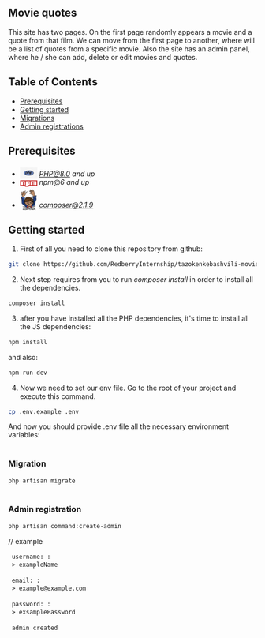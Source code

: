 ## Movie quotes
<p align="left">
    This site has two pages. On the first page randomly appears
    a movie and a quote from that film. We can move from the first 
    page to another, where will be a list of quotes from a specific
    movie. Also the site has an admin panel, where he / she can add, 
    delete or edit movies and quotes.
</p>

## Table of Contents

* [Prerequisites](#prerequisites)
* [Getting started](#getting-started)
* [Migrations](#migration)
* [Admin registrations](#admin-registration)

## Prerequisites

* <img src="readme/php.jpg" width="35" style="position: relative; top: 4px" /> *PHP@8.0 and up*
* <img src="readme/npm.png" width="35" style="position: relative; top: 4px" /> *npm@6 and up*
* <img src="readme/composer.png" width="35" style="position: relative; top: 6px" /> *composer@2.1.9*

## Getting started

1. First of all you need to clone this repository from github:

```sh
git clone https://github.com/RedberryInternship/tazokenkebashvili-movie-quotes.git
```

2. Next step requires from you to run *composer install* in order to install all the dependencies.

```sh
composer install
```

3. after you have installed all the PHP dependencies, it's time to install all the JS dependencies:

```sh
npm install
```

and also:
```sh
npm run dev
```

4. Now we need to set our env file. Go to the root of your project and execute this command.
```sh
cp .env.example .env
```
And now you should provide .env file all the necessary environment variables:

#
### Migration

```sh
php artisan migrate
```
#
### Admin registration

```sh
php artisan command:create-admin
```

// example

```shell
 username: :
 > exampleName        

 email: :
 > example@example.com

 password: :
 > exsamplePassword
 
 admin created
```
